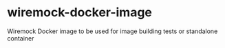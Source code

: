 # wiremock-docker-image
Wiremock Docker image to be used for image building tests or standalone container
